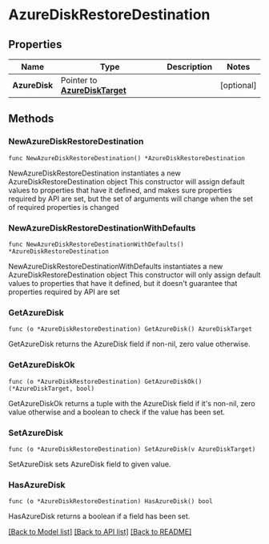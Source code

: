 # AzureDiskRestoreDestination

## Properties

Name | Type | Description | Notes
------------ | ------------- | ------------- | -------------
**AzureDisk** | Pointer to [**AzureDiskTarget**](AzureDiskTarget.md) |  | [optional] 

## Methods

### NewAzureDiskRestoreDestination

`func NewAzureDiskRestoreDestination() *AzureDiskRestoreDestination`

NewAzureDiskRestoreDestination instantiates a new AzureDiskRestoreDestination object
This constructor will assign default values to properties that have it defined,
and makes sure properties required by API are set, but the set of arguments
will change when the set of required properties is changed

### NewAzureDiskRestoreDestinationWithDefaults

`func NewAzureDiskRestoreDestinationWithDefaults() *AzureDiskRestoreDestination`

NewAzureDiskRestoreDestinationWithDefaults instantiates a new AzureDiskRestoreDestination object
This constructor will only assign default values to properties that have it defined,
but it doesn't guarantee that properties required by API are set

### GetAzureDisk

`func (o *AzureDiskRestoreDestination) GetAzureDisk() AzureDiskTarget`

GetAzureDisk returns the AzureDisk field if non-nil, zero value otherwise.

### GetAzureDiskOk

`func (o *AzureDiskRestoreDestination) GetAzureDiskOk() (*AzureDiskTarget, bool)`

GetAzureDiskOk returns a tuple with the AzureDisk field if it's non-nil, zero value otherwise
and a boolean to check if the value has been set.

### SetAzureDisk

`func (o *AzureDiskRestoreDestination) SetAzureDisk(v AzureDiskTarget)`

SetAzureDisk sets AzureDisk field to given value.

### HasAzureDisk

`func (o *AzureDiskRestoreDestination) HasAzureDisk() bool`

HasAzureDisk returns a boolean if a field has been set.


[[Back to Model list]](../README.md#documentation-for-models) [[Back to API list]](../README.md#documentation-for-api-endpoints) [[Back to README]](../README.md)


